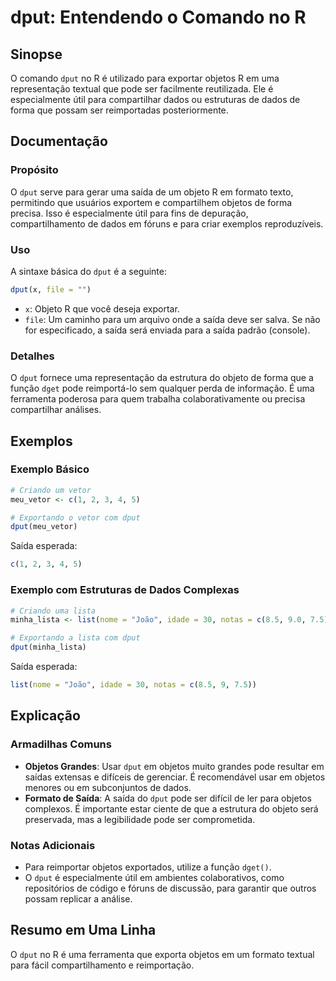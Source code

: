 <!--
Meta Description: # dput: Entendendo o Comando no R ## Sinopse O comando `dput` no R é utilizado para exportar objetos R em uma representação textual que pode ser facil...
Meta Keywords: dput, para, objetos, que, saída
-->

# dput: Entendendo o Comando no R

## Sinopse
O comando `dput` no R é utilizado para exportar objetos R em uma representação textual que pode ser facilmente reutilizada. Ele é especialmente útil para compartilhar dados ou estruturas de dados de forma que possam ser reimportadas posteriormente.

## Documentação
### Propósito
O `dput` serve para gerar uma saída de um objeto R em formato texto, permitindo que usuários exportem e compartilhem objetos de forma precisa. Isso é especialmente útil para fins de depuração, compartilhamento de dados em fóruns e para criar exemplos reproduzíveis.

### Uso
A sintaxe básica do `dput` é a seguinte:
```R
dput(x, file = "")
```
- `x`: Objeto R que você deseja exportar.
- `file`: Um caminho para um arquivo onde a saída deve ser salva. Se não for especificado, a saída será enviada para a saída padrão (console).

### Detalhes
O `dput` fornece uma representação da estrutura do objeto de forma que a função `dget` pode reimportá-lo sem qualquer perda de informação. É uma ferramenta poderosa para quem trabalha colaborativamente ou precisa compartilhar análises.

## Exemplos
### Exemplo Básico
```R
# Criando um vetor
meu_vetor <- c(1, 2, 3, 4, 5)

# Exportando o vetor com dput
dput(meu_vetor)
```
Saída esperada:
```R
c(1, 2, 3, 4, 5)
```

### Exemplo com Estruturas de Dados Complexas
```R
# Criando uma lista
minha_lista <- list(nome = "João", idade = 30, notas = c(8.5, 9.0, 7.5))

# Exportando a lista com dput
dput(minha_lista)
```
Saída esperada:
```R
list(nome = "João", idade = 30, notas = c(8.5, 9, 7.5))
```

## Explicação
### Armadilhas Comuns
- **Objetos Grandes**: Usar `dput` em objetos muito grandes pode resultar em saídas extensas e difíceis de gerenciar. É recomendável usar em objetos menores ou em subconjuntos de dados.
- **Formato de Saída**: A saída do `dput` pode ser difícil de ler para objetos complexos. É importante estar ciente de que a estrutura do objeto será preservada, mas a legibilidade pode ser comprometida.

### Notas Adicionais
- Para reimportar objetos exportados, utilize a função `dget()`.
- O `dput` é especialmente útil em ambientes colaborativos, como repositórios de código e fóruns de discussão, para garantir que outros possam replicar a análise.

## Resumo em Uma Linha
O `dput` no R é uma ferramenta que exporta objetos em um formato textual para fácil compartilhamento e reimportação.